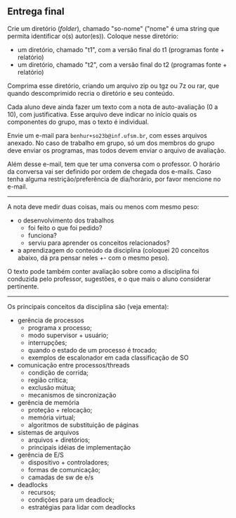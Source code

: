 ## Entrega final

Crie um diretório (*folder*), chamado "so-nome" ("nome" é uma string que permita identificar o(s) autor(es)).
Coloque nesse diretório:
- um diretório, chamado "t1", com a versão final do t1 (programas fonte + relatório)
- um diretório, chamado "t2", com a versão final do t2 (programas fonte + relatório)

Comprima esse diretório, criando um arquivo zip ou tgz ou 7z ou rar, que quando descomprimido recria o diretório e seu conteúdo.

Cada aluno deve ainda fazer um texto com a nota de auto-avaliação (0 a 10), com justificativa.
Esse arquivo deve indicar no início quais os componentes do grupo, mas o texto é individual.

Envie um e-mail para `benhur+so23b@inf.ufsm.br`, com esses arquivos anexado. No caso de trabalho em grupo, só um dos membros do grupo deve enviar os programas, mas todos devem enviar o arquivo de avaliação.

Além desse e-mail, tem que ter uma conversa com o professor. O horário da conversa vai ser definido por ordem de chegada dos e-mails. Caso tenha alguma restrição/preferência de dia/horário, por favor mencione no e-mail.

* * *

A nota deve medir duas coisas, mais ou menos com mesmo peso: 
- o desenvolvimento dos trabalhos
  - foi feito o que foi pedido?
  - funciona?
  - serviu para aprender os conceitos relacionados?
- a aprendizagem do conteúdo da disciplina (coloquei 20 conceitos abaixo, dá pra pensar neles +- com o mesmo peso).

O texto pode também conter avaliação sobre como a disciplina foi conduzida pelo professor, sugestões, e o que mais o aluno considerar pertinente.

* * *

Os principais conceitos da disciplina são (veja ementa):
- gerência de processos
   - programa x processo;
   - modo supervisor + usuário;
   - interrupções;
   - quando o estado de um processo é trocado;
   - exemplos de escalonador em cada classificação de SO
- comunicação entre processos/threads
   - condição de corrida;
   - região crítica;
   - exclusão mútua;
   - mecanismos de sincronização
- gerência de memória
   - proteção + relocação;
   - memória virtual;
   - algoritmos de substituição de páginas
- sistemas de arquivos
   - arquivos + diretórios;
   - principais idéias de implementação
- gerência de E/S
   - dispositivo + controladores;
   - formas de comunicação;
   - camadas de sw de e/s
- deadlocks
   - recursos;
   - condições para um deadlock;
   - estratégias para lidar com deadlocks

